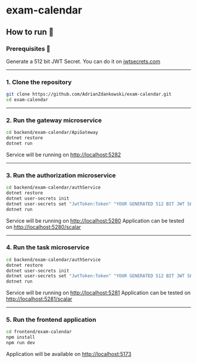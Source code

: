 # exam-calendar

## How to run 🚀

### Prerequisites 📖
Generate a 512 bit JWT Secret. You can do it on [jwtsecrets.com](https://jwtsecrets.com/)

---

### 1. Clone the repository

```bash
git clone https://github.com/AdrianZdankowski/exam-calendar.git
cd exam-calendar
```

---

### 2. Run the gateway microservice
```bash
cd backend/exam-calendar/ApiGateway
dotnet restore
dotnet run
```

Service will be running on [http://localhost:5282](http://localhost:5282)

---

### 3. Run the authorization microservice
```bash
cd backend/exam-calendar/authService
dotnet restore
dotnet user-secrets init
dotnet user-secrets set "JwtToken:Token" "YOUR GENERATED 512 BIT JWT SECRET"
dotnet run
```

Service will be running on [http://localhost:5280](http://localhost:5280)
Application can be tested on [http://localhost:5280/scalar](http://localhost:5280/scalar)

---

### 4. Run the task microservice
```bash
cd backend/exam-calendar/authService
dotnet restore
dotnet user-secrets init
dotnet user-secrets set "JwtToken:Token" "YOUR GENERATED 512 BIT JWT SECRET"
dotnet run
```

Service will be running on [http://localhost:5281](http://localhost:5280)
Application can be tested on [http://localhost:5281/scalar](http://localhost:5280/scalar)

---

### 5. Run the frontend application
```bash
cd frontend/exam-calendar
npm install
npm run dev
```

Application will be available on [http://localhost:5173](http://localhost:5173)
